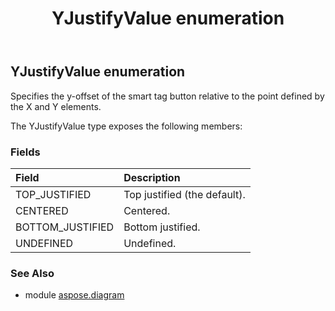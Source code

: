 ﻿---
title: YJustifyValue enumeration
second_title: Aspose.Diagram for Python via .NET API References
description: 
type: docs
weight: 3730
url: /python-net/aspose.diagram/yjustifyvalue/
is_root: false
---

## YJustifyValue enumeration

Specifies the y-offset of the smart tag button relative to the point defined by the X and Y elements.



The YJustifyValue type exposes the following members:

### Fields
| Field | Description |
| :- | :- |
| TOP_JUSTIFIED | Top justified (the default). |
| CENTERED | Centered. |
| BOTTOM_JUSTIFIED | Bottom justified. |
| UNDEFINED | Undefined. |


### See Also

* module [aspose.diagram](../)
